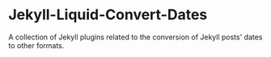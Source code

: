 # Jekyll-Liquid-Convert-Dates
A collection of Jekyll plugins related to the conversion of Jekyll posts' dates to other formats.
